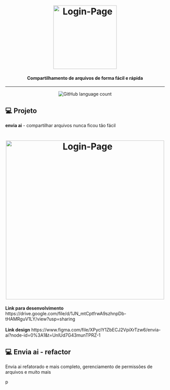 <h1 align="center">
    <img alt="Login-Page" title="Login-Page" src=".github/logo.png" width="200px" />
    <h4 align="center">Compartilhamento de arquivos de forma fácil e rápida</h4>
    <hr/>
    <p align="center">
    <img alt="GitHub language count" src="https://img.shields.io/badge/react-%2320232a.svg?style=for-the-badge&logo=react&logoColor=%2361DAFB">
    </p>
</h1>


## 💻 Projeto
<b>envia ai</b> - compartilhar arquivos nunca ficou tão fácil
<br />
<h1 align="center">
    <img alt="Login-Page" title="Login-Page" src=".github/frame.jpg" width="500px" />
</h1>
<b>Link para desenvolvimento</b> https://drive.google.com/file/d/1JN_mtCptfrwA9szhnpDb-tHAMRguV1LY/view?usp=sharing
<br />
<br />
<b>Link design</b> https://www.figma.com/file/XPyclY1ZbECJ2VpiXrTzw6/envia-ai?node-id=0%3A1&t=UnlUd7G43munTPRZ-1

## 💻 Envia ai - refactor
<p>Envia ai refatorado e mais completo, gerenciamento de permissões de arquivos e muito mais</p>p
